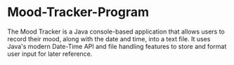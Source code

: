# Mood-Tracker-Program
The Mood Tracker is a Java console-based application that allows users to record their mood, along with the date and time, into a text file. It uses Java's modern Date-Time API and file handling features to store and format user input for later reference.

